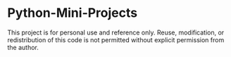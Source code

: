 # Python-Mini-Projects
This project is for personal use and reference only. Reuse, modification, or redistribution of this code is not permitted without explicit permission from the author.
